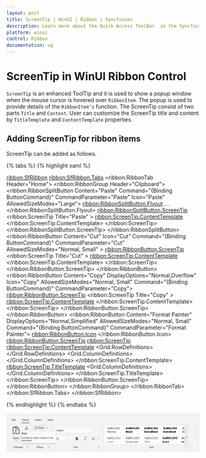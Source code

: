 ```yaml
---
layout: post
title: ScreenTip | WinUI | Ribbon | Syncfusion
description: Learn more about the Quick Access ToolBar  in the Syncfusion WinUI Ribbon (SfRibbon) control.
platform: winui
control: Ribbon
documentation: ug
---
```


# ScreenTip in WinUI Ribbon Control

`ScreenTip` is an enhanced ToolTip and it is used to show a popup window when the mouse cursor is hovered over `RibbonItem`. The popup is used to provide details of the `RibbonItem’s` function. The ScreenTip consist of two parts `Title` and `Content`. User can customize the ScreenTip title and content by `TitleTemplate` and `ContentTemplate` properties.

## Adding ScreenTip for ribbon items

ScreenTip can be added as follows.

{% tabs %}
{% highlight xaml %}

<ribbon:SfRibbon>
    <ribbon:SfRibbon.Tabs>
        <ribbon:RibbonTab Header="Home">
            <ribbon:RibbonGroup Header="Clipboard">
             <ribbon:RibbonSplitButton Content="Paste"
                            Command="{Binding ButtonCommand}" 
                            CommandParameter="Paste"
                    Icon="Paste"
                    AllowedSizeModes="Large">
    <ribbon:RibbonSplitButton.Flyout>
        ...
    </ribbon:RibbonSplitButton.Flyout>
    <ribbon:RibbonSplitButton.ScreenTip>
        <ribbon:ScreenTip Title="Paste" >
            <ribbon:ScreenTip.ContentTemplate>
                <DataTemplate>
                        <StackPanel>
                        <TextBlock Text="Add content on the clipboard to your document." 
                                   Width="180"
                                   TextWrapping="Wrap"/>
                        </StackPanel>
                </DataTemplate>
            </ribbon:ScreenTip.ContentTemplate>
        </ribbon:ScreenTip>
    </ribbon:RibbonSplitButton.ScreenTip>
</ribbon:RibbonSplitButton>
<ribbon:RibbonButton Content="Cut"
                     Icon="Cut" 
                     Command="{Binding ButtonCommand}" 
                     CommandParameter="Cut"
                     AllowedSizeModes="Normal, Small" >
    <ribbon:RibbonButton.ScreenTip>
        <ribbon:ScreenTip Title="Cut" >
            <ribbon:ScreenTip.ContentTemplate>
                <DataTemplate>
                    <StackPanel >
                        <TextBlock Text="Remove the selection and put it on the clipboard so you can paste it somewhere else." 
                                   Width="170"
                                   TextWrapping="Wrap"/>
                    </StackPanel>
                </DataTemplate>
            </ribbon:ScreenTip.ContentTemplate>
        </ribbon:ScreenTip>
    </ribbon:RibbonButton.ScreenTip>
</ribbon:RibbonButton>
<ribbon:RibbonButton Content="Copy"
                     DisplayOptions="Normal,Overflow"
                     Icon="Copy"
                     AllowedSizeModes="Normal, Small"
                     Command="{Binding ButtonCommand}" 
                     CommandParameter="Copy">
    <ribbon:RibbonButton.ScreenTip>
        <ribbon:ScreenTip Title="Copy" >
            <ribbon:ScreenTip.ContentTemplate>
                <DataTemplate>
                    <StackPanel Margin="2">
                        <TextBlock Text="Put a copy of the selection on the clipboard so you can paste it somewhere else." 
                                   Width="170"
                                   TextWrapping="Wrap"/>
                    </StackPanel>
                </DataTemplate>
            </ribbon:ScreenTip.ContentTemplate>
        </ribbon:ScreenTip>
    </ribbon:RibbonButton.ScreenTip>
</ribbon:RibbonButton>
<ribbon:RibbonButton Content="Format Painter"
             DisplayOptions="Normal,Simplified"
             AllowedSizeModes="Normal, Small" 
             Command="{Binding ButtonCommand}" 
             CommandParameter="Format Painter">
    <ribbon:RibbonButton.Icon>
        <FontIcon Glyph="&#xF0E3;" />
    </ribbon:RibbonButton.Icon>
    <ribbon:RibbonButton.ScreenTip>
        <ribbon:ScreenTip>
            <ribbon:ScreenTip.ContentTemplate>
                <DataTemplate>
                    <Grid>
                        <Grid.RowDefinitions>
                            <RowDefinition Height="Auto"/>
                            <RowDefinition/>
                            <RowDefinition Height="Auto"/>
                        </Grid.RowDefinitions>
                        <StackPanel>
                            <TextBlock Text="Like the look of a particular selection? You can apply that look to other content in the document." Width="250"
				       TextWrapping="WrapWholeWords"/>
                            <AppBarSeparator/>
                            <TextBlock Text="To get started:" TextWrapping="Wrap" Width="250"/>
                            <TextBlock Text="1. Select content with the formatting you like" TextWrapping="Wrap" Width="250"/>
                            <TextBlock Text="2. Click Format Painter" TextWrapping="Wrap" Width="250"/>
                            <TextBlock Text="3. Select something else to automatically apply the formatting" TextWrapping="Wrap" Width="250"/>
                            <AppBarSeparator/>
                            <TextBlock Text="FYI: To apply the formatting in multiple places, double-click Format Painter" 
				TextWrapping="WrapWholeWords" Width="250"/>
                        </StackPanel>
                        <Border Name="PART_Seperator" Margin="4"  BorderBrush="{StaticResource ControlStrokeColorDefault}" 
			        BorderThickness="0,0,0,1"  Grid.Row="1"  />
                        <Grid Grid.Row="2">
                            <Grid.ColumnDefinitions>
                                <ColumnDefinition Width="20"/>
                                <ColumnDefinition  />
                            </Grid.ColumnDefinitions>
                            <Border  HorizontalAlignment="Left"   Grid.Column="0" Margin="4,4,0,4" x:Name="HelpImage">
                                <SymbolIcon Height="16" x:Name="helpImage" Width="16" Symbol="Help" 
					    Foreground="{StaticResource SystemAccentColor}"/>
                            </Border>
                            <HyperlinkButton Content="Tell me more" FontWeight="Bold" Foreground="{StaticResource SystemAccentColor}" 
					     NavigateUri="http://www.microsoft.com" Grid.Column="1" />
                        </Grid>
                    </Grid>
                </DataTemplate>
            </ribbon:ScreenTip.ContentTemplate>
            <ribbon:ScreenTip.TitleTemplate>
                <DataTemplate>
                    <Grid>
                        <Grid.ColumnDefinitions>
                            <ColumnDefinition Width="Auto"/>
                            <ColumnDefinition Width="Auto"/>
                        </Grid.ColumnDefinitions>
                        <TextBlock Text="Format Painter" Grid.Column="0"/>
                        <TextBlock Text="(Ctrl+w)" Grid.Column="1" />
                    </Grid>
                </DataTemplate>
            </ribbon:ScreenTip.TitleTemplate>
        </ribbon:ScreenTip>
    </ribbon:RibbonButton.ScreenTip>
</ribbon:RibbonButton>
</ribbon:RibbonGroup>
</ribbon:RibbonTab>
</ribbon:SfRibbon.Tabs>
</ribbon:SfRibbon>

{% endhighlight %}
{% endtabs %}

![ScreenTip in Ribbon control](Ribbon-ScreenTip-images/winui-ribbon-screentip.png)
